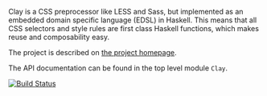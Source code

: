 Clay is a CSS preprocessor like LESS and Sass, but implemented as an embedded
domain specific language (EDSL) in Haskell. This means that all CSS selectors
and style rules are first class Haskell functions, which makes reuse and
composability easy.

The project is described on [the project homepage](http://fvisser.nl/clay).

The API documentation can be found in the top level module `Clay`.

[![Build Status](https://travis-ci.org/sebastiaanvisser/clay.png)](https://travis-ci.org/sebastiaanvisser/clay)
